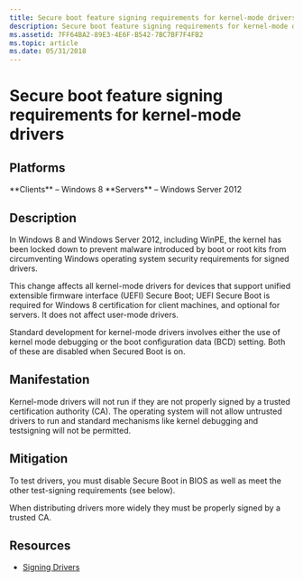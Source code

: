 ```yaml
---
title: Secure boot feature signing requirements for kernel-mode drivers
description: Secure boot feature signing requirements for kernel-mode drivers
ms.assetid: 7FF64BA2-89E3-4E6F-B542-7BC7BF7F4FB2
ms.topic: article
ms.date: 05/31/2018
---
```


# Secure boot feature signing requirements for kernel-mode drivers

## Platforms

<dl> **Clients** – Windows 8  
**Servers** – Windows Server 2012  
</dl>

## Description

In Windows 8 and Windows Server 2012, including WinPE, the kernel has been locked down to prevent malware introduced by boot or root kits from circumventing Windows operating system security requirements for signed drivers.

This change affects all kernel-mode drivers for devices that support unified extensible firmware interface (UEFI) Secure Boot; UEFI Secure Boot is required for Windows 8 certification for client machines, and optional for servers. It does not affect user-mode drivers.

Standard development for kernel-mode drivers involves either the use of kernel mode debugging or the boot configuration data (BCD) <testsigning> setting. Both of these are disabled when Secured Boot is on.

## Manifestation

Kernel-mode drivers will not run if they are not properly signed by a trusted certification authority (CA). The operating system will not allow untrusted drivers to run and standard mechanisms like kernel debugging and testsigning will not be permitted.

## Mitigation

To test drivers, you must disable Secure Boot in BIOS as well as meet the other test-signing requirements (see below).

When distributing drivers more widely they must be properly signed by a trusted CA.

## Resources

-   [Signing Drivers](https://go.microsoft.com/fwlink/p/?LinkId=325488)

 

 




